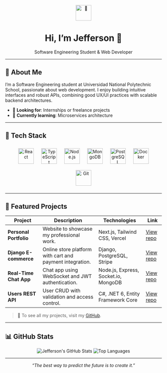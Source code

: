 <!-- Header -->
<p align="center">
  <img src="https://media.giphy.com/media/xUPGcguWZHRC2HyBRS/giphy.gif" alt="👋" width="50"/>
  <h1 align="center">Hi, I’m Jefferson 👋</h1>
  <p align="center">Software Engineering Student & Web Developer</p>
</p>

---

## 🚀 About Me
I’m a Software Engineering student at Universidad National Polytechnic School, passionate about web development. I enjoy building intuitive interfaces and robust APIs, combining good UX/UI practices with scalable backend architectures.

- 💼 **Looking for**: Internships or freelance projects  
- 🌱 **Currently learning**: Microservices architecture

---

## 🔧 Tech Stack  

<div align="center">
  <a href="https://reactjs.org/" target="_blank"><img src="https://profilinator.rishav.dev/skills-assets/react-original-wordmark.svg" alt="React" height="50" style="margin:10px;" /></a>
  <a href="https://www.typescriptlang.org/" target="_blank"><img src="https://profilinator.rishav.dev/skills-assets/typescript-original.svg" alt="TypeScript" height="50" style="margin:10px;" /></a>
  <a href="https://nodejs.org/" target="_blank"><img src="https://profilinator.rishav.dev/skills-assets/nodejs-original-wordmark.svg" alt="Node.js" height="50" style="margin:10px;" /></a>
  <a href="https://www.mongodb.com/" target="_blank"><img src="https://profilinator.rishav.dev/skills-assets/mongodb-original-wordmark.svg" alt="MongoDB" height="50" style="margin:10px;" /></a>
  <a href="https://www.postgresql.org/" target="_blank"><img src="https://profilinator.rishav.dev/skills-assets/postgresql-original-wordmark.svg" alt="PostgreSQL" height="50" style="margin:10px;" /></a>
  <a href="https://www.docker.com/" target="_blank"><img src="https://profilinator.rishav.dev/skills-assets/docker-original-wordmark.svg" alt="Docker" height="50" style="margin:10px;" /></a>
  <a href="https://github.com/" target="_blank"><img src="https://profilinator.rishav.dev/skills-assets/git-scm-icon.svg" alt="Git" height="50" style="margin:10px;" /></a>
</div>

---

## 📂 Featured Projects

| Project                   | Description                                               | Technologies                      | Link                                              |
|--------------------------|-----------------------------------------------------------|-----------------------------------|---------------------------------------------------|
| **Personal Portfolio**    | Website to showcase my professional work.                 | Next.js, Tailwind CSS, Vercel     | [View repo](https://github.com/JeffersonDaviid/portfolio) |
| **Django E-commerce**     | Online store platform with cart and payment integration.  | Django, PostgreSQL, Stripe        | [View repo](https://github.com/JeffersonDaviid/shop-django) |
| **Real-Time Chat App**    | Chat app using WebSocket and JWT authentication.          | Node.js, Express, Socket.io, MongoDB | [View repo](https://github.com/JeffersonDaviid/realtime-chat) |
| **Users REST API**        | User CRUD with validation and access control.             | C#, .NET 6, Entity Framework Core | [View repo](https://github.com/JeffersonDaviid/users-api) |

> 🔗 To see all my projects, visit my [GitHub](https://github.com/JeffersonDaviid).

---

## 📊 GitHub Stats

<p align="center">
  <img src="https://github-readme-stats.vercel.app/api?username=JeffersonDaviid&show_icons=true&count_private=true&hide_border=true" alt="Jefferson's GitHub Stats" />
  <img src="https://github-readme-stats.vercel.app/api/top-langs/?username=JeffersonDaviid&layout=compact&hide_border=true" alt="Top Languages" />
</p>


---

<p align="center">
  <em>“The best way to predict the future is to create it.”</em>
</p>
